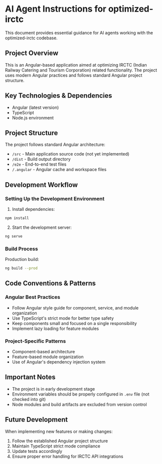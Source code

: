 # AI Agent Instructions for optimized-irctc

This document provides essential guidance for AI agents working with the optimized-irctc codebase.

## Project Overview

This is an Angular-based application aimed at optimizing IRCTC (Indian Railway Catering and Tourism Corporation) related functionality. The project uses modern Angular practices and follows standard Angular project structure.

## Key Technologies & Dependencies

- Angular (latest version)
- TypeScript
- Node.js environment

## Project Structure

The project follows standard Angular architecture:

- `/src` - Main application source code (not yet implemented)
- `/dist` - Build output directory
- `/e2e` - End-to-end test files
- `/.angular` - Angular cache and workspace files

## Development Workflow

### Setting Up the Development Environment

1. Install dependencies:

```bash
npm install
```

2. Start the development server:

```bash
ng serve
```

### Build Process

Production build:

```bash
ng build --prod
```

## Code Conventions & Patterns

### Angular Best Practices

- Follow Angular style guide for component, service, and module organization
- Use TypeScript's strict mode for better type safety
- Keep components small and focused on a single responsibility
- Implement lazy loading for feature modules

### Project-Specific Patterns

- Component-based architecture
- Feature-based module organization
- Use of Angular's dependency injection system

## Important Notes

- The project is in early development stage
- Environment variables should be properly configured in `.env` file (not checked into git)
- Node modules and build artifacts are excluded from version control

## Future Development

When implementing new features or making changes:

1. Follow the established Angular project structure
2. Maintain TypeScript strict mode compliance
3. Update tests accordingly
4. Ensure proper error handling for IRCTC API integrations
